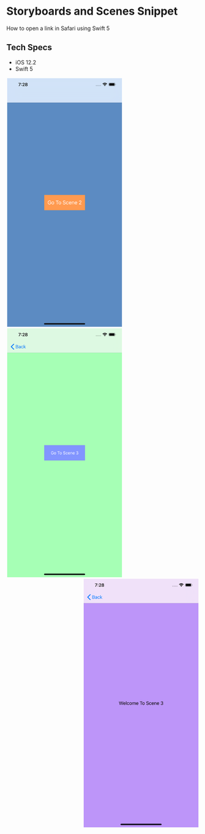 # Storyboards and Scenes Snippet

How to open a link in Safari using Swift 5

## Tech Specs

- iOS 12.2
- Swift 5

<p>
  <img align="left" style="padding: 2px;" src="images/image1.png" width="300" title="Image 1">
  <img align="center" style="padding: 2px;" src="images/image2.png" width="300" title="Image 2">
  <img align="right" style="padding: 2px;" src="images/image3.png" width="300" title="Image 3">
</p>


